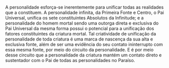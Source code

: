 ﻿A personalidade esforça-se inerentemente para unificar todas as realidades que a constituem. A personalidade infinita, da Primeira Fonte e Centro, o Pai Universal, unifica os sete constituintes Absolutos da Infinitude; e a personalidade do homem mortal sendo uma outorga direta e exclusiva do Pai Universal da mesma forma possui o potencial para a unificação dos fatores constituintes da criatura mortal. Tal criatividade de unificação da personalidade de toda criatura é uma marca de nascença da sua alta e exclusiva fonte, além de ser uma evidência do seu contato ininterrupto com essa mesma fonte, por meio do circuito da personalidade. E é por meio desse circuito que a personalidade da criatura mantém um contato direto e sustentador com o Pai de todas as personalidades no Paraíso.
